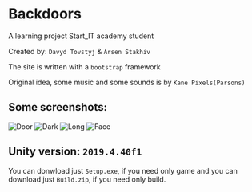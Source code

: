 # Backdoors
A learning project Start_IT academy student

Created by: `Davyd Tovstyj` & `Arsen Stakhiv`

The site is written with a `bootstrap` framework

Original idea, some music and some sounds is by `Kane Pixels(Parsons)`

## Some screenshots:

![Door](https://github.com/davydtovstyj/Backdoors/assets/122681484/dbab7b4d-0dd8-4439-825c-fe1ebcc8f0f0)
![Dark](https://github.com/davydtovstyj/Backdoors/assets/122681484/805abf99-8a9a-44a3-80f0-96c81ddb86da)
![Long](https://github.com/davydtovstyj/Backdoors/assets/122681484/8ca35e15-bacc-40fc-a5b9-7adad2018204)
![Face](https://github.com/davydtovstyj/Backdoors/assets/122681484/5ab24a64-0444-49fe-b863-290285b15b61)


## Unity version: `2019.4.40f1`

You can donwload just `Setup.exe`, if you need only game and you can download just `Build.zip`, if you need only build.
